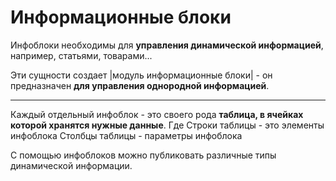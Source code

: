 # Информационные блоки
Инфоблоки необходимы для **управления динамической информацией**, например, статьями, товарами...

Эти сущности создает |модуль информационные блоки| - он предназначен **для управления однородной информацией**.

---
Каждый отдельный инфоблок - это своего рода **таблица, в ячейках которой хранятся нужные данные**. 
Где
Строки таблицы - это элементы инфоблока
Столбцы таблицы - параметры инфоблока

С помощью инфоблоков можно публиковать различные типы динамической информации.